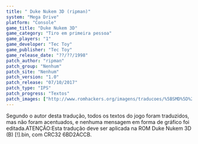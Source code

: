 ```yaml
---
title: " Duke Nukem 3D (ripman)"
system: "Mega Drive"
platform: "Console"
game_title: "Duke Nukem 3D"
game_category: "Tiro em primeira pessoa"
game_players: "1"
game_developer: "Tec Toy"
game_publisher: "Tec Toy"
game_release_date: "??/??/1998"
patch_author: "ripman"
patch_group: "Nenhum"
patch_site: "Nenhum"
patch_version: "1.0"
patch_release: "07/10/2017"
patch_type: "IPS"
patch_progress: "Textos"
patch_images: ["http://www.romhackers.org/imagens/traducoes/%5BSMD%5D%20Duke%20Nukem%203D%20-%20ripman%20-%201.png","http://www.romhackers.org/imagens/traducoes/%5BSMD%5D%20Duke%20Nukem%203D%20-%20ripman%20-%202.png","http://www.romhackers.org/imagens/traducoes/%5BSMD%5D%20Duke%20Nukem%203D%20-%20ripman%20-%203.png"]
---
```

Segundo o autor desta tradução, todos os textos do jogo foram traduzidos, mas não foram acentuados, e nenhuma mensagem em forma de gráfico foi editada.ATENÇÃO:Esta tradução deve ser aplicada na ROM Duke Nukem 3D (B) [!].bin, com CRC32 6BD2ACCB.